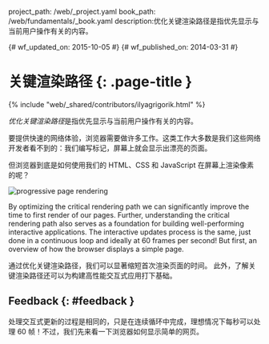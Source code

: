 project_path: /web/_project.yaml book_path: /web/fundamentals/_book.yaml description:优化关键渲染路径是指优先显示与当前用户操作有关的内容。

{# wf_updated_on: 2015-10-05 #} {# wf_published_on: 2014-03-31 #}

# 关键渲染路径 {: .page-title }

{% include "web/_shared/contributors/ilyagrigorik.html" %}

*优化关键渲染路径*是指优先显示与当前用户操作有关的内容。

要提供快速的网络体验，浏览器需要做许多工作。这类工作大多数是我们这些网络开发者看不到的：我们编写标记，屏幕上就会显示出漂亮的页面。

但浏览器到底是如何使用我们的 HTML、CSS 和 JavaScript 在屏幕上渲染像素的呢？

<img src="images/progressive-rendering.png"  alt="progressive page rendering" />

By optimizing the critical rendering path we can significantly improve the time to first render of our pages. Further, understanding the critical rendering path also serves as a foundation for building well-performing interactive applications. The interactive updates process is the same, just done in a continuous loop and ideally at 60 frames per second! But first, an overview of how the browser displays a simple page.

通过优化关键渲染路径，我们可以显著缩短首次渲染页面的时间。 此外，了解关键渲染路径还可以为构建高性能交互式应用打下基础。

## Feedback {: #feedback }

处理交互式更新的过程是相同的，只是在连续循环中完成，理想情况下每秒可以处理 60 帧！不过，我们先来看一下浏览器如何显示简单的网页。